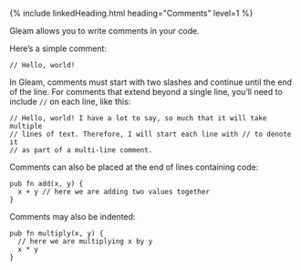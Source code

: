 {% include linkedHeading.html heading="Comments" level=1 %}

Gleam allows you to write comments in your code.

Here’s a simple comment:

```gleam
// Hello, world!
```

In Gleam, comments must start with two slashes and continue until the end of the
line. For comments that extend beyond a single line, you’ll need to include
`//` on each line, like this:

```gleam
// Hello, world! I have a lot to say, so much that it will take multiple
// lines of text. Therefore, I will start each line with // to denote it
// as part of a multi-line comment.
```

Comments can also be placed at the end of lines containing code:

```gleam
pub fn add(x, y) {
  x + y // here we are adding two values together
}
```

Comments may also be indented:

```gleam
pub fn multiply(x, y) {
  // here we are multiplying x by y
  x * y
}
```
